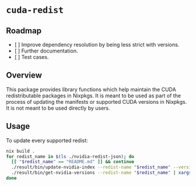 # `cuda-redist`

## Roadmap

- \[ \] Improve dependency resolution by being less strict with versions.
- \[ \] Further documentation.
- \[ \] Test cases.

## Overview

This package provides library functions which help maintain the CUDA redistributable packages in Nixpkgs. It is meant to be used as part of the process of updating the manifests or supported CUDA versions in Nixpkgs. It is not meant to be used directly by users.

## Usage

To update every supported redist:

```bash
nix build .
for redist_name in $(ls ./nvidia-redist-json); do
  [[ "$redist_name" == "README.md" ]] && continue
  ./result/bin/update-nvidia-index --redist-name "$redist_name" --version all
  ./result/bin/get-nvidia-versions --redist-name "$redist_name" | xargs -P8 -I{} bash -c "./result/bin/update-custom-index --redist-name '$redist_name' --version {}"
done
```
